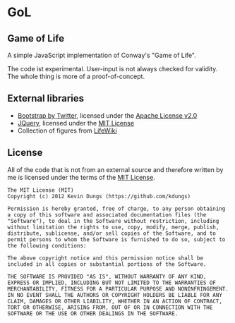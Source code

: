 # GoL
## Game of Life

A simple JavaScript implementation of Conway's "Game of Life".

The code ist experimental. User-input is not always checked for validity. The whole thing is more of a proof-of-concept.

## External libraries

 * [Bootstrap by Twitter](http://twitter.github.com/bootstrap/), licensed under the [Apache License v2.0](http://www.apache.org/licenses/LICENSE-2.0)
 * [JQuery](http://jquery.org), licensed under the [MIT License](https://github.com/jquery/jquery/blob/master/MIT-LICENSE.txt)
 * Collection of figures from [LifeWiki](http://www.conwaylife.com/wiki/Main_Page)

## License
All of the code that is not from an external source and therefore written by me is licensed under the terms of the [MIT License](http://opensource.org/licenses/mit-license.php). 

    The MIT License (MIT)
    Copyright (c) 2012 Kevin Dungs (https://github.com/kdungs)

    Permission is hereby granted, free of charge, to any person obtaining a copy of this software and associated documentation files (the "Software"), to deal in the Software without restriction, including without limitation the rights to use, copy, modify, merge, publish, distribute, sublicense, and/or sell copies of the Software, and to permit persons to whom the Software is furnished to do so, subject to the following conditions:

    The above copyright notice and this permission notice shall be included in all copies or substantial portions of the Software.

    THE SOFTWARE IS PROVIDED "AS IS", WITHOUT WARRANTY OF ANY KIND, EXPRESS OR IMPLIED, INCLUDING BUT NOT LIMITED TO THE WARRANTIES OF MERCHANTABILITY, FITNESS FOR A PARTICULAR PURPOSE AND NONINFRINGEMENT. IN NO EVENT SHALL THE AUTHORS OR COPYRIGHT HOLDERS BE LIABLE FOR ANY CLAIM, DAMAGES OR OTHER LIABILITY, WHETHER IN AN ACTION OF CONTRACT, TORT OR OTHERWISE, ARISING FROM, OUT OF OR IN CONNECTION WITH THE SOFTWARE OR THE USE OR OTHER DEALINGS IN THE SOFTWARE.
    
